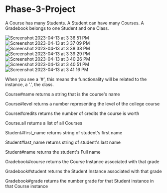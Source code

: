 # Phase-3-Project

A Course has many Students.
A Student can have many Courses.
A Gradebook belongs to one Student and one Class.

![Screenshot 2023-04-13 at 3 36 51 PM](https://user-images.githubusercontent.com/112665601/231866330-1285a99b-2057-4d5d-8038-c6b856971b94.png)
![Screenshot 2023-04-13 at 3 37 09 PM](https://user-images.githubusercontent.com/112665601/231866345-5816ca32-6aca-4e5c-a323-3d8aedb2c4a3.png)
![Screenshot 2023-04-13 at 3 38 38 PM](https://user-images.githubusercontent.com/112665601/231866357-f494f279-0916-4b70-88a6-fa98e403bf38.png)
![Screenshot 2023-04-13 at 3 39 29 PM](https://user-images.githubusercontent.com/112665601/231866370-79d37d32-634c-4e59-94c5-338b1d08138a.png)
![Screenshot 2023-04-13 at 3 40 26 PM](https://user-images.githubusercontent.com/112665601/231866397-d36d8310-afd0-46b3-85b7-19c1611aaabd.png)
![Screenshot 2023-04-13 at 3 40 51 PM](https://user-images.githubusercontent.com/112665601/231866417-bb01a097-539c-4de7-979f-1988d5a436dc.png)
![Screenshot 2023-04-13 at 3 41 16 PM](https://user-images.githubusercontent.com/112665601/231866428-8743c68e-4d85-4946-949b-d3570dbdcb08.png)



When you see a '#', this means the functionality will be related to the instance, a '.', the class.

Course#name
    returns a string that is the course's name

Course#level
    returns a number representing the level of the college course

Course#credits
    returns the number of credits the course is worth

Course.all
    returns a list of all Courses



Student#first_name
    returns string of student's first name

Student#last_name
    returns string of student's last name

Student#name
    returns the student's Full name



Gradebook#course
    returns the Course Instance associated with that grade

Gradebook#student
    returns the Student Instance associated with that grade

Gradebook#grade
    returns the number grade for that Student instance in that Course instance
